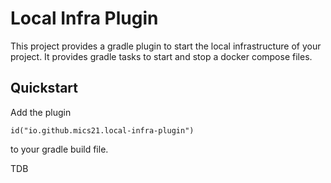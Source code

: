 # Local Infra Plugin

This project provides a gradle plugin to start the local infrastructure of your project.
It provides gradle tasks to start and stop a docker compose files.

## Quickstart

Add the plugin

``` id("io.github.mics21.local-infra-plugin") ```

to your gradle build file.

TDB